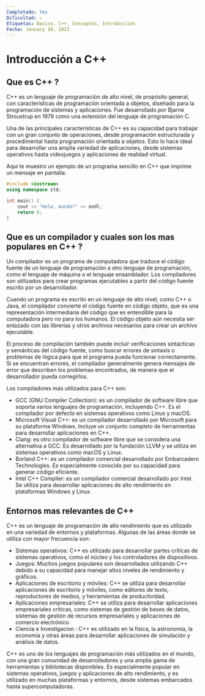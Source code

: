 ```yaml
---
Completado: Yes
Dificultad: ⭐
Etiquetas: Basico, C++, Conceptos, Introducción
Fecha: January 10, 2023
---
```


# Introducción a C++

## Que es C++ ?

C++ es un lenguaje de programación de alto nivel, de propósito general, con características de programación orientada a objetos, diseñado para la programación de sistemas y aplicaciones. Fue desarrollado por Bjarne Stroustrup en 1979 como una extensión del lenguaje de programación C.

Una de las principales características de C++ es su capacidad para trabajar con un gran conjunto de operaciones, desde programación estructurada y procedimental hasta programación orientada a objetos. Esto lo hace ideal para desarrollar una amplia variedad de aplicaciones, desde sistemas operativos hasta videojuegos y aplicaciones de realidad virtual.

Aquí te muestro un ejemplo de un programa sencillo en C++ que imprime un mensaje en pantalla:

```cpp
#include <iostream>
using namespace std;

int main() {
    cout << "Hola, mundo!" << endl;
    return 0;
}
```

## Que es un compilador y cuales son los mas populares en C++ ?

Un compilador es un programa de computadora que traduce el código fuente de un lenguaje de programación a otro lenguaje de programación, como el lenguaje de máquina o el lenguaje ensamblador. Los compiladores son utilizados para crear programas ejecutables a partir del código fuente escrito por un desarrollador.

Cuando un programa es escrito en un lenguaje de alto nivel, como C++ o Java, el compilador convierte el código fuente en código objeto, que es una representación intermediaria del código que es entendible para la computadora pero no para los humanos. El código objeto aún necesita ser enlazado con las librerías y otros archivos necesarios para crear un archivo ejecutable.

El proceso de compilación también puede incluir verificaciones sintácticas y semánticas del código fuente, como buscar errores de sintaxis o problemas de lógica para que el programa pueda funcionar correctamente. Si se encuentran errores, el compilador generalmente genera mensajes de error que describen los problemas encontrados, de manera que el desarrollador pueda corregirlos.

Los compiladores más utilizados para C++ son:

- GCC (GNU Compiler Collection): es un compilador de software libre que soporta varios lenguajes de programación, incluyendo C++. Es el compilador por defecto en sistemas operativos como Linux y macOS.
- Microsoft Visual C++: es un compilador desarrollado por Microsoft para su plataforma Windows. Incluye un conjunto completo de herramientas para desarrollar aplicaciones en C++.
- Clang: es otro compilador de software libre que se considera una alternativa a GCC. Es desarrollado por la fundación LLVM y se utiliza en sistemas operativos como macOS y Linux.
- Borland C++: es un compilador comercial desarrollado por Embarcadero Technologies. Es especialmente conocido por su capacidad para generar código eficiente.
- Intel C++ Compiler: es un compilador comercial desarrollado por Intel. Se utiliza para desarrollar aplicaciones de alto rendimiento en plataformas Windows y Linux.

## Entornos mas relevantes de C++

C++ es un lenguaje de programación de alto rendimiento que es utilizado en una variedad de entornos y plataformas. Algunas de las áreas donde se utiliza con mayor frecuencia son:

- Sistemas operativos: C++ es utilizado para desarrollar partes críticas de sistemas operativos, como el núcleo y los controladores de dispositivos.
- Juegos: Muchos juegos populares son desarrollados utilizando C++ debido a su capacidad para manejar altos niveles de rendimiento y gráficos.
- Aplicaciones de escritorio y móviles: C++ se utiliza para desarrollar aplicaciones de escritorio y móviles, como editores de texto, reproductores de medios, y herramientas de productividad.
- Aplicaciones empresariales: C++ se utiliza para desarrollar aplicaciones empresariales críticas, como sistemas de gestión de bases de datos, sistemas de gestión de recursos empresariales y aplicaciones de comercio electrónico.
- Ciencia e Investigacion : C++ es utilizado en la física, la astronomía, la economía y otras áreas para desarrollar aplicaciones de simulación y análisis de datos.

C++ es uno de los lenguajes de programación más utilizados en el mundo, con una gran comunidad de desarrolladores y una amplia gama de herramientas y bibliotecas disponibles. Es especialmente popular en sistemas operativos, juegos y aplicaciones de alto rendimiento, y es utilizado en muchas plataformas y entornos, desde sistemas embarcados hasta supercomputadoras.
